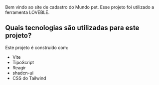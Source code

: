 Bem vindo ao site de cadastro do Mundo pet.
Esse projeto foi utilizado a ferramenta LOVEBLE.

## Quais tecnologias são utilizadas para este projeto?

Este projeto é construído com:

- Vite
- TipoScript
- Reagir
- shadcn-ui
- CSS do Tailwind

